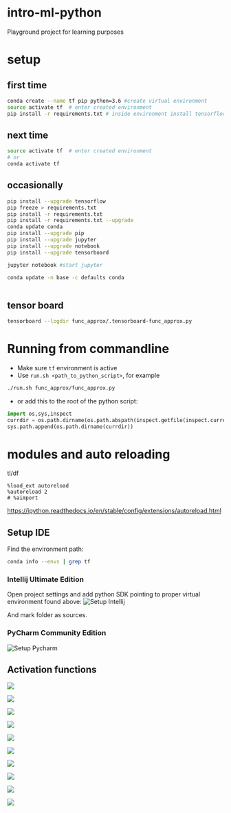 # intro-ml-python
Playground project for learning purposes

# setup

## first time
```bash
conda create --name tf pip python=3.6 #create virtual environment
source activate tf  # enter created environment
pip install -r requirements.txt # inside environment install tensorflow and all dependencies

```
## next time

```bash
source activate tf  # enter created environment
# or 
conda activate tf
```

## occasionally 

```bash
pip install --upgrade tensorflow
pip freeze > requirements.txt 
pip install -r requirements.txt
pip install -r requirements.txt --upgrade
conda update conda
pip install --upgrade pip
pip install --upgrade jupyter
pip install --upgrade notebook
pip install --upgrade tensorboard

jupyter notebook #start jupyter

conda update -n base -c defaults conda
 


```
## tensor board
```bash
tensorboard --logdir func_approx/.tensorboard-func_approx.py
```

# Running from commandline

* Make sure `tf` environment is active
* Use `run.sh <path_to_python_script>`, for example

```bash
./run.sh func_approx/func_approx.py
```

* or add this to the root of the python script:
```python
import os,sys,inspect
currdir = os.path.dirname(os.path.abspath(inspect.getfile(inspect.currentframe())))
sys.path.append(os.path.dirname(currdir))
```

# modules and auto reloading
tl/df
```
%load_ext autoreload
%autoreload 2
# %aimport
```
https://ipython.readthedocs.io/en/stable/config/extensions/autoreload.html


## Setup IDE
Find the environment path:
```bash
conda info --envs | grep tf
```

### Intellij Ultimate Edition 
Open project settings and add python SDK pointing to proper virtual environment found above:
![Setup Intellij](docs/setupIdea.png)

And mark folder as sources.

### PyCharm Community Edition
![Setup Pycharm](docs/setupPycharm.png)


## Activation functions

![](docs/activations/sigmoid.png)

![](docs/activations/softsign.png)

![](docs/activations/tanh.png)

![](docs/activations/relu.png)

![](docs/activations/relu6.png)

![](docs/activations/leaky_relu.png)

![](docs/activations/crelu.png)

![](docs/activations/selu.png)

![](docs/activations/elu.png)

![](docs/activations/softplus.png)






